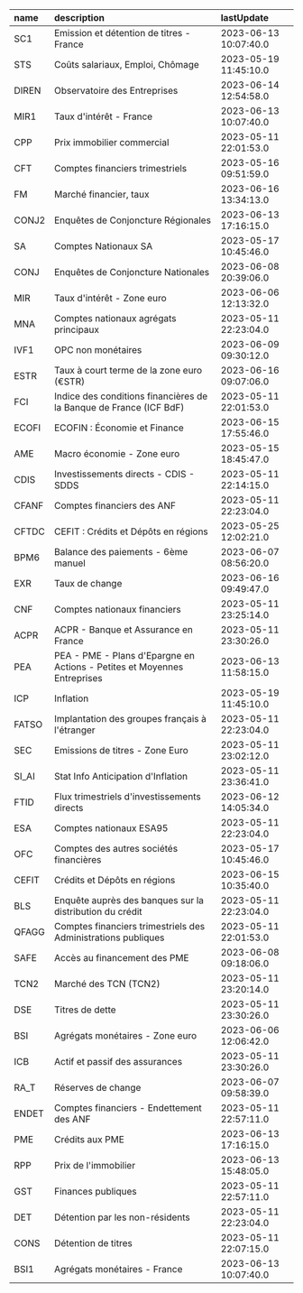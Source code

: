 | name   | description                                                              | lastUpdate            |
|:-------|:-------------------------------------------------------------------------|:----------------------|
| SC1    | Emission et détention  de titres - France                                | 2023-06-13 10:07:40.0 |
| STS    | Coûts salariaux, Emploi, Chômage                                         | 2023-05-19 11:45:10.0 |
| DIREN  | Observatoire des Entreprises                                             | 2023-06-14 12:54:58.0 |
| MIR1   | Taux d'intérêt - France                                                  | 2023-06-13 10:07:40.0 |
| CPP    | Prix immobilier commercial                                               | 2023-05-11 22:01:53.0 |
| CFT    | Comptes financiers trimestriels                                          | 2023-05-16 09:51:59.0 |
| FM     | Marché financier, taux                                                   | 2023-06-16 13:34:13.0 |
| CONJ2  | Enquêtes de Conjoncture Régionales                                       | 2023-06-13 17:16:15.0 |
| SA     | Comptes Nationaux SA                                                     | 2023-05-17 10:45:46.0 |
| CONJ   | Enquêtes de Conjoncture Nationales                                       | 2023-06-08 20:39:06.0 |
| MIR    | Taux d'intérêt - Zone euro                                               | 2023-06-06 12:13:32.0 |
| MNA    | Comptes nationaux agrégats principaux                                    | 2023-05-11 22:23:04.0 |
| IVF1   | OPC non monétaires                                                       | 2023-06-09 09:30:12.0 |
| ESTR   | Taux à court terme de la zone euro (€STR)                                | 2023-06-16 09:07:06.0 |
| FCI    | Indice des conditions financières de la Banque de France (ICF BdF)       | 2023-05-11 22:01:53.0 |
| ECOFI  | ECOFIN : Économie et Finance                                             | 2023-06-15 17:55:46.0 |
| AME    | Macro économie - Zone euro                                               | 2023-05-15 18:45:47.0 |
| CDIS   | Investissements directs - CDIS - SDDS                                    | 2023-05-11 22:14:15.0 |
| CFANF  | Comptes financiers des ANF                                               | 2023-05-11 22:23:04.0 |
| CFTDC  | CEFIT : Crédits et Dépôts en régions                                     | 2023-05-25 12:02:21.0 |
| BPM6   | Balance des paiements - 6ème manuel                                      | 2023-06-07 08:56:20.0 |
| EXR    | Taux de change                                                           | 2023-06-16 09:49:47.0 |
| CNF    | Comptes nationaux financiers                                             | 2023-05-11 23:25:14.0 |
| ACPR   | ACPR - Banque et Assurance en France                                     | 2023-05-11 23:30:26.0 |
| PEA    | PEA - PME - Plans d'Epargne en Actions - Petites et Moyennes Entreprises | 2023-06-13 11:58:15.0 |
| ICP    | Inflation                                                                | 2023-05-19 11:45:10.0 |
| FATSO  | Implantation des groupes français à l'étranger                           | 2023-05-11 22:23:04.0 |
| SEC    | Emissions de titres - Zone Euro                                          | 2023-05-11 23:02:12.0 |
| SI_AI  | Stat Info Anticipation d'Inflation                                       | 2023-05-11 23:36:41.0 |
| FTID   | Flux trimestriels d'investissements directs                              | 2023-06-12 14:05:34.0 |
| ESA    | Comptes nationaux ESA95                                                  | 2023-05-11 22:23:04.0 |
| OFC    | Comptes des autres sociétés financières                                  | 2023-05-17 10:45:46.0 |
| CEFIT  | Crédits et Dépôts en régions                                             | 2023-06-15 10:35:40.0 |
| BLS    | Enquête auprès des banques sur la distribution du crédit                 | 2023-05-11 22:23:04.0 |
| QFAGG  | Comptes financiers trimestriels des Administrations publiques            | 2023-05-11 22:01:53.0 |
| SAFE   | Accès au financement des PME                                             | 2023-06-08 09:18:06.0 |
| TCN2   | Marché des TCN (TCN2)                                                    | 2023-05-11 23:20:14.0 |
| DSE    | Titres de dette                                                          | 2023-05-11 23:30:26.0 |
| BSI    | Agrégats monétaires - Zone euro                                          | 2023-06-06 12:06:42.0 |
| ICB    | Actif et passif des assurances                                           | 2023-05-11 23:30:26.0 |
| RA_T   | Réserves de change                                                       | 2023-06-07 09:58:39.0 |
| ENDET  | Comptes financiers - Endettement des ANF                                 | 2023-05-11 22:57:11.0 |
| PME    | Crédits aux PME                                                          | 2023-06-13 17:16:15.0 |
| RPP    | Prix de l'immobilier                                                     | 2023-06-13 15:48:05.0 |
| GST    | Finances publiques                                                       | 2023-05-11 22:57:11.0 |
| DET    | Détention par les non-résidents                                          | 2023-05-11 22:23:04.0 |
| CONS   | Détention de titres                                                      | 2023-05-11 22:07:15.0 |
| BSI1   | Agrégats monétaires - France                                             | 2023-06-13 10:07:40.0 |